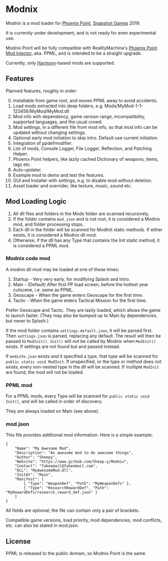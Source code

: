 # Modnix

Modnix is a mod loader for [Phoenix Point](https://phoenixpoint.info/), [Snapshot Games](http://www.snapshotgames.com/) 2019.

It is currently under development, and is not ready for even experimental use.

Modnix Point will be fully compatible with RealityMachina's [Phoenix Point Mod Injector](https://github.com/RealityMachina/PhoenixPointModInjector/),
aka. PPML, and is intended to be a straight upgrade.

Currently, only [Harmony](https://github.com/pardeike/Harmony)-based mods are supported.


## Features

Planned features, roughly in order:

0. Installable from game root, and moves PPML away to avoid accidents.
1. Load mods extracted into deep folders, e.g. Mods/MyMod-1-1-123456/MyMod/MyMod.dll
2. Mod info with dependency, game version range, incompatibility, supported languages, and the usual crowd.
3. Mod settings, in a different file from mod info, so that mod info can be updated without changing settings.
4. Optional early mod initiation to skip intro.  Default use current initiation.
5. Integration of ppdefmodifier.
6. List of mods, Console Logger, File Logger, Reflection, and Patching Helper.
7. Phoenix Point helpers, like lazily cached Dictionary of weapons, items, tags etc.
8. Auto-updater.
9. Example mod to demo and test the features.
10. GUI and Installer with settings, e.g. to disable mod without deletion.
11. Asset loader and overrider, like texture, music, sound etc.


## Mod Loading Logic

1. All dll files and folders in the Mods folder are scanned recursively.
2. If the folder contains `mod.json` and is not root, it is considered a Modnix mod, and folder processing stops.
3. Each dll in the folder will be scanned for ModInit static methods.  If either exists, it is considered a Modnix dll mod.
4. Otherwise, if the dll has any Type that contains the Init static method, it is considered a PPML mod.

### Modnix code mod

A modnix dll mod may be loaded at one of these times:

1. Startup - Very very early, for modifying Splash and Intro.
2. Main - (Default) After first PP load screen, before the hottest year cutscene, i.e. same as PPML.
3. Geoscape - When the game enters Geoscape for the first time.
4. Tactic - When the game enters Tactical Mission for the first time.

Prefer Geoscape and Tactic.
They are lazily loaded, which allows the game to launch faster.
(They may also be bumped up to Main by dependencies, but never to Splash.)

If the mod folder contains `settings.default.json`, it will be parsed first.
Then `settings.json` is parsed, replacing any default.
The result will then be passed to `ModInit()`.
`Init()` will *not* be called by Modnix when `ModInit()` exists.
If settings are not found but  and passed instead.

If `modinfo.json` exists and it specified a type, that type will be scanned for `public static void ModInit`.
If unspecified, or the type or method does not exists, every non-nested type in the dll will be scanned.
If multiple `ModInit` are found, the mod will not be loaded.

### PPML mod

For a PPML mods, every Type will be scanned for `public static void Init()`, and will be called in order of discovery.

They are always loaded on Main (see above).

### mod.json

This file provides additional mod information.
Here is a simple example:

```
{
    "Name": "My Awesome Mod",
    "Description": "An awesome mod to do awesome things",
    "Author": "Sheepy",
    "Website": "https://www.github.com/Sheep-y/Modnix",
    "Contact": "fakeemail@fakeemail.com",
    "DLL": "MyAwesomeMod.dll",
    "InitAt": "Main",
    "Manifest": [
        { "Type": "WeaponDef", "Path": "MyWeaponDefs" },
        { "Type": "ResearchRewardDef", "Path": "MyRewardDefs/research_reward_def.json" }
    ]
}
```

All fields are optional; the file can contain only a pair of brackets.

Compatible game versions, load priority, mod dependencies, mod conflicts, etc.
can also be stated in mod.json.

## License

PPML is released to the public domain, so Modnix Point is the same.